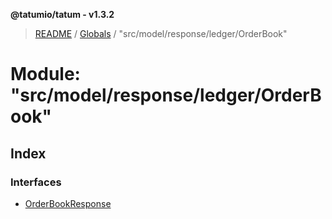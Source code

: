 **@tatumio/tatum - v1.3.2**

> [README](../README.md) / [Globals](../globals.md) / "src/model/response/ledger/OrderBook"

# Module: "src/model/response/ledger/OrderBook"

## Index

### Interfaces

* [OrderBookResponse](../interfaces/_src_model_response_ledger_orderbook_.orderbookresponse.md)
